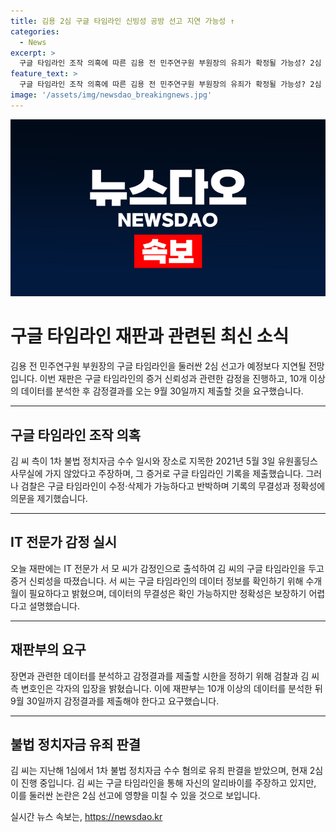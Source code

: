 ```yaml
---
title: 김용 2심 구글 타임라인 신빙성 공방 선고 지연 가능성 ↑
categories:
  - News
excerpt: >
  구글 타임라인 조작 의혹에 따른 김용 전 민주연구원 부원장의 유죄가 확정될 가능성? 2심 선고는 예정보다 늦춰지며, 오늘 재판에서는 구글 타임라인의 신뢰성을 놓고 논의되었는데, 인용한 기록의 수정 가능성과 무결성, 정확성 문제에 대한 IT 전문가의 견해를 들어냈습니다. 재판부는 감정결과의 신뢰성과 지연 문제를 고려해 9월 30일까지 결과를 제출하도록 했습니다.
feature_text: >
  구글 타임라인 조작 의혹에 따른 김용 전 민주연구원 부원장의 유죄가 확정될 가능성? 2심 선고는 예정보다 늦춰지며, 오늘 재판에서는 구글 타임라인의 신뢰성을 놓고 논의되었는데, 인용한 기록의 수정 가능성과 무결성, 정확성 문제에 대한 IT 전문가의 견해를 들어냈습니다. 재판부는 감정결과의 신뢰성과 지연 문제를 고려해 9월 30일까지 결과를 제출하도록 했습니다.
image: '/assets/img/newsdao_breakingnews.jpg'
---
```


<p><img src="/assets/img/newsdao_breakingnews.jpg" alt="koreaapp 속보" /></p>

<h1>구글 타임라인 재판과 관련된 최신 소식</h1>

<p data-ke-size="size16">김용 전 민주연구원 부원장의 구글 타임라인을 둘러싼 2심 선고가 예정보다 지연될 전망입니다. 이번 재판은 구글 타임라인의 증거 신뢰성과 관련한 감정을 진행하고, 10개 이상의 데이터를 분석한 후 감정결과를 오는 9월 30일까지 제출할 것을 요구했습니다.</p>

<hr>

<h2>구글 타임라인 조작 의혹</h2>

<p data-ke-size="size16">김 씨 측이 1차 불법 정치자금 수수 일시와 장소로 지목한 2021년 5월 3일 유원홀딩스 사무실에 가지 않았다고 주장하며, 그 증거로 구글 타임라인 기록을 제출했습니다. 그러나 검찰은 구글 타임라인이 수정·삭제가 가능하다고 반박하며 기록의 무결성과 정확성에 의문을 제기했습니다.</p>

<hr>

<h2>IT 전문가 감정 실시</h2>

<p data-ke-size="size16">오늘 재판에는 IT 전문가 서 모 씨가 감정인으로 출석하여 김 씨의 구글 타임라인을 두고 증거 신뢰성을 따졌습니다. 서 씨는 구글 타임라인의 데이터 정보를 확인하기 위해 수개월이 필요하다고 밝혔으며, 데이터의 무결성은 확인 가능하지만 정확성은 보장하기 어렵다고 설명했습니다.</p>

<hr>

<h2>재판부의 요구</h2>

<p data-ke-size="size16">장면과 관련한 데이터를 분석하고 감정결과를 제출할 시한을 정하기 위해 검찰과 김 씨 측 변호인은 각자의 입장을 밝혔습니다. 이에 재판부는 10개 이상의 데이터를 분석한 뒤 9월 30일까지 감정결과를 제출해야 한다고 요구했습니다.</p>

<hr>

<h2>불법 정치자금 유죄 판결</h2>

<p data-ke-size="size16">김 씨는 지난해 1심에서 1차 불법 정치자금 수수 혐의로 유죄 판결을 받았으며, 현재 2심이 진행 중입니다. 김 씨는 구글 타임라인을 통해 자신의 알리바이를 주장하고 있지만, 이를 둘러싼 논란은 2심 선고에 영향을 미칠 수 있을 것으로 보입니다.</p>
실시간 뉴스 속보는, <a href="https://newsdao.kr" rel="dofollow">https://newsdao.kr</a>


